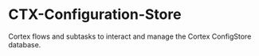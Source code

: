 # CTX-Configuration-Store
Cortex flows and subtasks to interact and manage the Cortex ConfigStore database.
